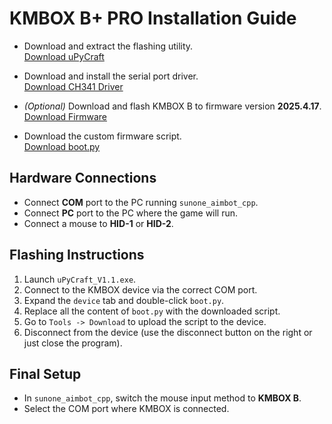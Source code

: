 # KMBOX B+ PRO Installation Guide

- Download and extract the flashing utility.  
  [Download uPyCraft](https://www.kmbox.top/wiki_doc/kmboxB/docs/tools/uPyCraft_V1.1.zip)

- Download and install the serial port driver.  
  [Download CH341 Driver](https://www.kmbox.top/wiki_doc/kmboxB/docs/tools/CH341SER.zip)

- *(Optional)* Download and flash KMBOX B to firmware version **2025.4.17**.  
  [Download Firmware](https://www.kmbox.top/wiki_doc/firmware/kmboxB/history/kmboxBpro%E5%9B%BA%E4%BB%B620250417.bin)

- Download the custom firmware script.  
  [Download boot.py](https://github.com/SunOner/sunone_aimbot_docs/blob/main/files/boot.py)

## Hardware Connections

- Connect **COM** port to the PC running `sunone_aimbot_cpp`.
- Connect **PC** port to the PC where the game will run.
- Connect a mouse to **HID-1** or **HID-2**.

## Flashing Instructions

1. Launch `uPyCraft_V1.1.exe`.
2. Connect to the KMBOX device via the correct COM port.
3. Expand the `device` tab and double-click `boot.py`.
4. Replace all the content of `boot.py` with the downloaded script.
5. Go to `Tools -> Download` to upload the script to the device.
6. Disconnect from the device (use the disconnect button on the right or just close the program).

## Final Setup

- In `sunone_aimbot_cpp`, switch the mouse input method to **KMBOX B**.
- Select the COM port where KMBOX is connected.
